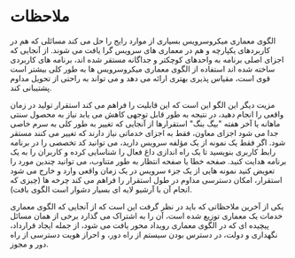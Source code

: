 # ملاحظات

الگوی معماری میکروسرویس بسیاری از موارد رایج را حل می کند مسائلی که هم در کاربردهای یکپارچه و هم در معماری های سرویس گرا یافت می شوند. از آنجایی که اجزای اصلی برنامه به واحدهای کوچکتر و جداگانه مستقر شده اند، برنامه های کاربردی ساخته شده اند استفاده از الگوی معماری میکروسرویس ها به طور کلی بیشتر است قوی است، مقیاس پذیری بهتری ارائه می دهد و می تواند به راحتی از تحویل مداوم پشتیبانی کند.

مزیت دیگر این الگو این است که این قابلیت را فراهم می کند استقرار تولید در زمان واقعی را انجام دهید، در نتیجه به طور قابل توجهی کاهش می یابد نیاز به محصول سنتی ماهانه یا آخر هفته "بیگ بنگ" استقرارها از آنجایی که تغییر به طور کلی به سرم خاصی جدا می شود اجزای معاون، فقط به اجزای خدماتی نیاز دارند که تغییر می کنند مستقر شود. اگر فقط یک نمونه از یک مؤلفه سرویس دارید، می توانید کد تخصصی را در برنامه رابط کاربری بنویسید تا یک راه اندازی داغ فعال را شناسایی کرده و کاربران را به یک برنامه هدایت کنید. صفحه خطا یا صفحه انتظار به طور متناوب، می توانید چندین مورد را تعویض کنید نمونه هایی از یک جزء سرویس در یک زمان واقعی وارد و خارج می شود استقرار، امکان دسترسی مداوم در طول استقرار را فراهم می کند چرخه ها (چیزی که انجام آن با آرشیو لایه ای بسیار دشوار است الگوی بافت).

یکی از آخرین ملاحظاتی که باید در نظر گرفت این است که از آنجایی که الگوی معماری خدمات یک معماری توزیع شده است، آن را به اشتراک می گذارد برخی از همان مسائل پیچیده ای که در الگوی معماری رویداد محور یافت می شود، از جمله ایجاد قرارداد، نگهداری و دولت، در دسترس بودن سیستم از راه دور، و احراز هویت دسترسی از راه دور و مجوز.
